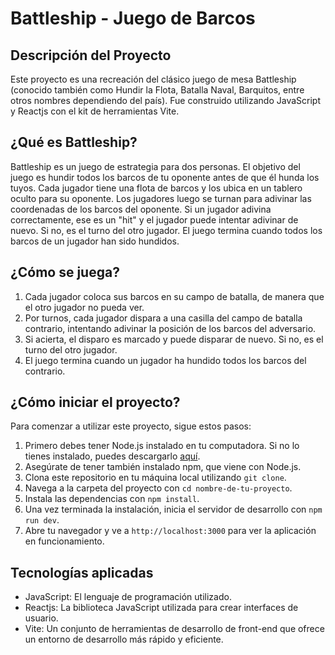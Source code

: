 # Battleship - Juego de Barcos

## Descripción del Proyecto

Este proyecto es una recreación del clásico juego de mesa Battleship (conocido también como Hundir la Flota, Batalla Naval, Barquitos, entre otros nombres dependiendo del país). Fue construido utilizando JavaScript y Reactjs con el kit de herramientas Vite.

## ¿Qué es Battleship?

Battleship es un juego de estrategia para dos personas. El objetivo del juego es hundir todos los barcos de tu oponente antes de que él hunda los tuyos. Cada jugador tiene una flota de barcos y los ubica en un tablero oculto para su oponente. Los jugadores luego se turnan para adivinar las coordenadas de los barcos del oponente. Si un jugador adivina correctamente, ese es un "hit" y el jugador puede intentar adivinar de nuevo. Si no, es el turno del otro jugador. El juego termina cuando todos los barcos de un jugador han sido hundidos.

## ¿Cómo se juega?

1. Cada jugador coloca sus barcos en su campo de batalla, de manera que el otro jugador no pueda ver.
2. Por turnos, cada jugador dispara a una casilla del campo de batalla contrario, intentando adivinar la posición de los barcos del adversario.
3. Si acierta, el disparo es marcado y puede disparar de nuevo. Si no, es el turno del otro jugador.
4. El juego termina cuando un jugador ha hundido todos los barcos del contrario.

## ¿Cómo iniciar el proyecto?

Para comenzar a utilizar este proyecto, sigue estos pasos:

1. Primero debes tener Node.js instalado en tu computadora. Si no lo tienes instalado, puedes descargarlo [aquí](https://nodejs.org/).
2. Asegúrate de tener también instalado npm, que viene con Node.js.
3. Clona este repositorio en tu máquina local utilizando `git clone`.
4. Navega a la carpeta del proyecto con `cd nombre-de-tu-proyecto`.
5. Instala las dependencias con `npm install`.
6. Una vez terminada la instalación, inicia el servidor de desarrollo con `npm run dev`.
7. Abre tu navegador y ve a `http://localhost:3000` para ver la aplicación en funcionamiento.

## Tecnologías aplicadas

- JavaScript: El lenguaje de programación utilizado.
- Reactjs: La biblioteca JavaScript utilizada para crear interfaces de usuario.
- Vite: Un conjunto de herramientas de desarrollo de front-end que ofrece un entorno de desarrollo más rápido y eficiente.

